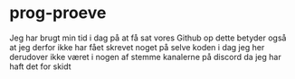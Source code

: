 # prog-proeve
Jeg har brugt min tid i dag på at få sat vores Github op
dette betyder også at jeg derfor ikke har fået skrevet noget på selve koden i dag
jeg her derudover ikke været i nogen af stemme kanalerne på discord da jeg har haft det for skidt
